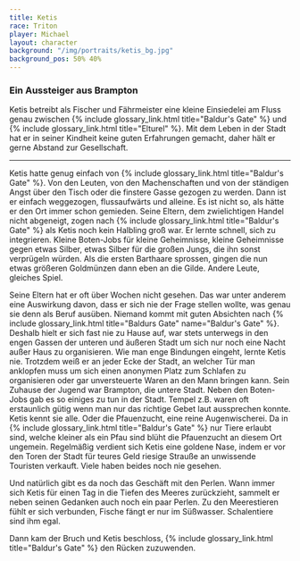 ```yaml
---
title: Ketis
race: Triton
player: Michael
layout: character
background: "/img/portraits/ketis_bg.jpg"
background_pos: 50% 40%
---
```


### Ein Aussteiger aus Brampton

Ketis betreibt als Fischer und Fährmeister eine kleine Einsiedelei am Fluss genau zwischen
{% include glossary_link.html title="Baldur's Gate" %} und {% include glossary_link.html title="Elturel" %}. Mit dem Leben in der Stadt hat er in seiner Kindheit keine guten
Erfahrungen gemacht, daher hält er gerne Abstand zur Gesellschaft.

<!-- more -->

---

Ketis hatte genug einfach von {% include glossary_link.html title="Baldur's Gate" %}. Von den Leuten, von den Machenschaften und von der ständigen Angst über den Tisch oder die finstere Gasse gezogen zu werden. Dann ist er einfach weggezogen, flussaufwärts und alleine.
Es ist nicht so, als hätte er den Ort immer schon gemieden. Seine Eltern, dem zwielichtigen Handel nicht abgeneigt, zogen nach {% include glossary_link.html title="Baldur's Gate" %} als Ketis noch kein Halbling groß war. Er lernte schnell, sich zu integrieren. Kleine Boten-Jobs für kleine Geheimnisse, kleine Geheimnisse gegen etwas Silber, etwas Silber für die großen Jungs, die ihn sonst verprügeln würden. Als die ersten Barthaare sprossen, gingen die nun etwas größeren Goldmünzen dann eben an die Gilde. Andere Leute, gleiches Spiel.

Seine Eltern hat er oft über Wochen nicht gesehen. Das war unter anderem eine Auswirkung davon, dass er sich nie der Frage stellen wollte, was genau sie denn als Beruf ausüben. Niemand kommt mit guten Absichten nach {% include glossary_link.html title="Baldurs Gate" name="Baldur's Gate" %}. Deshalb hielt er sich fast nie zu Hause auf, war stets unterwegs in den engen Gassen der unteren und äußeren Stadt um sich nur noch eine Nacht außer Haus zu organisieren. Wie man enge Bindungen eingeht, lernte Ketis nie. Trotzdem weiß er an jeder Ecke der Stadt, an welcher Tür man anklopfen muss um sich einen anonymen Platz zum Schlafen zu organisieren oder gar unversteuerte Waren an den Mann bringen kann. Sein Zuhause der Jugend war Brampton, die untere Stadt.
Neben den Boten-Jobs gab es so einiges zu tun in der Stadt. Tempel z.B. waren oft erstaunlich gütig wenn man nur das richtige Gebet laut aussprechen konnte. Ketis kennt sie alle. Oder die Pfauenzucht, eine reine Augenwischerei. Da in {% include glossary_link.html title="Baldur's Gate" %} nur Tiere erlaubt sind, welche kleiner als ein Pfau sind blüht die Pfauenzucht an diesem Ort ungemein. Regelmäßig verdient sich Ketis eine goldene Nase, indem er vor den Toren der Stadt für teures Geld riesige Strauße an unwissende Touristen verkauft. Viele haben beides noch nie gesehen.

Und natürlich gibt es da noch das Geschäft mit den Perlen. Wann immer sich Ketis für einen Tag in die Tiefen des Meeres zurückzieht, sammelt er neben seinen Gedanken auch noch ein paar Perlen. Zu den Meerestieren fühlt er sich verbunden, Fische fängt er nur im Süßwasser. Schalentiere sind ihm egal.

Dann kam der Bruch und Ketis beschloss, {% include glossary_link.html title="Baldur's Gate" %} den Rücken zuzuwenden.
